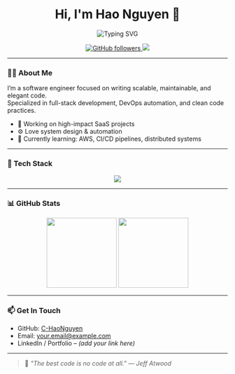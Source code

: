 <h1 align="center">Hi, I'm Hao Nguyen 👋</h1>

<p align="center">
  <img src="https://readme-typing-svg.herokuapp.com?font=Fira+Code&duration=3000&pause=500&color=007ACC&center=true&vCenter=true&width=435&lines=Software+Engineer;Clean+Code+Advocate;Git+and+DevOps+Enthusiast;Always+Learning+%F0%9F%93%9A" alt="Typing SVG" />
</p>

<p align="center">
  <a href="https://github.com/C-HaoNguyen">
    <img src="https://img.shields.io/github/followers/C-HaoNguyen?label=Follow&style=social" alt="GitHub followers"/>
  </a>
  <a href="mailto:your.email@example.com">
    <img src="https://img.shields.io/badge/Email-Contact-blue" />
  </a>
</p>

---

### 👨‍💻 About Me

I’m a software engineer focused on writing scalable, maintainable, and elegant code.  
Specialized in full-stack development, DevOps automation, and clean code practices.

- 🔭 Working on high-impact SaaS projects  
- ⚙️ Love system design & automation  
- 📘 Currently learning: AWS, CI/CD pipelines, distributed systems  

---

### 🧰 Tech Stack

<p align="center">
  <img src="https://skillicons.dev/icons?i=ts,js,react,nextjs,python,go,nodejs,django,fastapi,git,github,docker,postgres,mysql,linux,nginx,vscode" />
</p>

---

### 📊 GitHub Stats

<p align="center">
  <img src="https://github-readme-stats.vercel.app/api?username=C-HaoNguyen&show_icons=true&theme=tokyonight&hide_border=true&hide_title=true" height="160" />
  <img src="https://github-readme-streak-stats.herokuapp.com/?user=C-HaoNguyen&theme=tokyonight&hide_border=true" height="160" />
</p>

---

### 📫 Get In Touch

- GitHub: [C-HaoNguyen](https://github.com/C-HaoNguyen)  
- Email: your.email@example.com  
- LinkedIn / Portfolio – *(add your link here)*

---

> 💬 _"The best code is no code at all." — Jeff Atwood_
